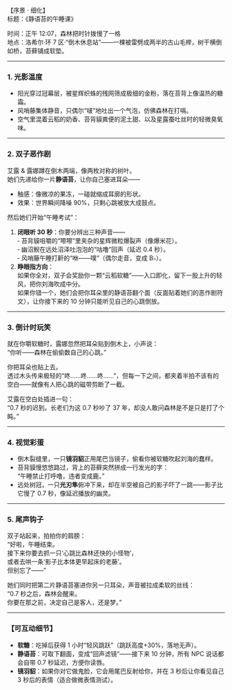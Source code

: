 【序景 · 细化】  
标题：《静语苔的午睡课》

时间：正午 12:07，森林把时针拨慢了一格  
地点：洛希尔·环 7 区·“倒木休息站”——一棵被雷劈成两半的古山毛榉，树干横倒如桥，苔藓铺成软垫。

---

### 1. 光影温度  
- 阳光穿过冠幕层，被星辉织蛛的残网筛成极细的金粉，落在苔背上像温热的糖霜。  
- 风哨藤集体静音，只偶尔“啵”地吐出一个气泡，仿佛森林在打嗝。  
- 空气里混着云稻的奶香、苔背貘粪便的泥土甜、以及星露蚕吐丝时的轻微臭氧味。

---

### 2. 双子恶作剧  
艾露 & 露娜蹲在倒木两端，像两枚对称的树叶。  
她们先递给你一片**静语苔**，让你自己塞进耳朵——  
- 触感：像微凉的果冻，一碰就缩成耳廓的形状。  
- 效果：世界瞬间降噪 90%，只剩心跳被放大成鼓点。  

然后她们开始“午睡考试”：  
1. **闭眼听 30 秒**：你要分辨出三种声音——  
   ‑ 苔背貘咀嚼的“嚓嚓”里夹杂的星辉微粒爆裂声（像爆米花）。  
   ‑ 幽沼鲵在远处沼泽吐泡泡的“咕噜”回声（延迟 0.4 秒）。  
   ‑ 风哨藤午睡打鼾的“咻——噗”（偶尔走音，变成 B♭）。  
2. **睁眼指方向**：  
   如果你全对，双子会奖励你一颗“云稻软糖”——入口即化，留下一股上升的轻风，把你刘海吹成中分。  
   如果你错一个，她们会把你耳朵里的静语苔翻个面（反面贴着她们的恶作剧符文），让你接下来的 10 分钟只能听见自己的心跳倒放。

---

### 3. 倒计时玩笑  
就在你嚼软糖时，露娜忽然把耳朵贴到倒木上，小声说：  
“你听——森林在偷偷数自己的心跳。”  

你把耳朵也贴上去。  
透过木头传来极轻的“咚……咚……咚……”，但每一下之间，都夹着半拍不该有的空白——就像有人把心跳的磁带剪断了一截。  

艾露在空白处插进一句：  
“0.7 秒的迟到。长老们为这 0.7 秒吵了 37 年，却没人敢问森林是不是只是打了个盹。”  

---

### 4. 视觉彩蛋  
- 倒木裂缝里，一只**镜羽貂**正用尾巴当镜子，偷看你被软糖吹起刘海的蠢样。  
- 苔背貘慢悠悠路过，背上的苔藓突然拼成一行发光的字：  
  “午睡禁止打呼噜，违者变成鹿。”  
- 远处树冠，一只**光刃隼**俯冲下来，却在半空被自己的影子吓了一跳——影子比它慢了 0.7 秒，像延迟播放的幽灵。  

---

### 5. 尾声钩子  
双子站起来，拍拍你的肩膀：  
“好啦，午睡结束。  
  接下来你要去抓一只‘心跳比森林还快的小怪物’，  
  或者去哄一条‘影子比本体更早起床的老藤’。  
  但别忘了——”  

她们同时把第二片静语苔塞进你另一只耳朵，声音被拉成柔软的丝线：  
“0.7 秒之后，森林会醒来。  
  你要在那之前，决定自己是客人，还是梦。”  

---

### 【可互动细节】  
- **软糖**：吃掉后获得 1 小时“轻风跳跃”（跳跃高度+30%，落地无声）。  
- **静语苔**：可取下翻面，变成“回声滤镜”——接下来 10 分钟，所有 NPC 说话都会自带 0.7 秒延迟，方便你读唇。  
- **镜羽貂**：如果你对它做鬼脸，它会用尾巴反射给你，并在 3 秒后让你看见自己 3 秒后的表情（适合做微表情测试）。
